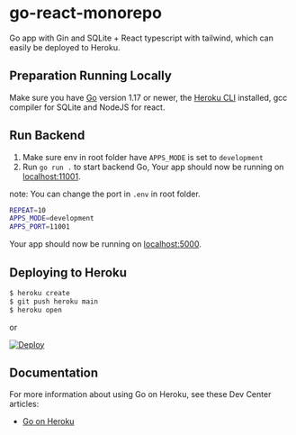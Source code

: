 
# go-react-monorepo

Go app with Gin and SQLite + React typescript with tailwind, which can easily be deployed to Heroku.


## Preparation Running Locally

Make sure you have [Go](http://golang.org/doc/install) version 1.17 or newer, the [Heroku CLI](https://devcenter.heroku.com/articles/heroku-cli) installed, gcc compiler for SQLite and NodeJS for react.

## Run Backend

1. Make sure env in root folder have `APPS_MODE` is set to `development`
2. Run `go run .` to start backend Go, Your app should now be running on [localhost:11001](http://localhost:11001).

note: You can change the port in `.env` in root folder.

```sh
REPEAT=10
APPS_MODE=development
APPS_PORT=11001
```

Your app should now be running on [localhost:5000](http://localhost:5000/).

## Deploying to Heroku

```sh
$ heroku create
$ git push heroku main
$ heroku open
```

or

[![Deploy](https://www.herokucdn.com/deploy/button.png)](https://heroku.com/deploy)


## Documentation

For more information about using Go on Heroku, see these Dev Center articles:

- [Go on Heroku](https://devcenter.heroku.com/categories/go)
